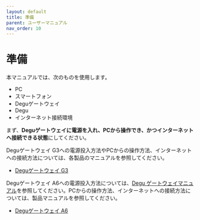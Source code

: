 ```yaml
---
layout: default
title: 準備
parent: ユーザーマニュアル
nav_order: 10
---
```

# 準備

本マニュアルでは、次のものを使用します。

* PC
* スマートフォン
* Deguゲートウェイ
* Degu
* インターネット接続環境

まず、**Deguゲートウェイに電源を入れ、PCから操作でき、かつインターネットへ接続できる状態**にしてください。

Deguゲートウェイ G3への電源投入方法やPCからの操作方法、インターネットへの接続方法については、各製品のマニュアルを参照してください。

* [Deguゲートウェイ G3](https://manual.atmark-techno.com/armadillo-iot-g3/armadillo-iotg-g3_startup_guide_ja-2.0.2/ch03.html)

Deguゲートウェイ A6への電源投入方法については、[Degu ゲートウェイマニュアル](../../degu_gw_manual/atmark-techno_degu-gw-a6/)を参照してください。PCからの操作方法、インターネットへの接続方法については、製品マニュアルを参照してください。

* [Deguゲートウェイ A6](https://manual.atmark-techno.com/armadillo-640/armadillo-640_product_manual_ja-1.10.0/ch04.html#idm1386)
